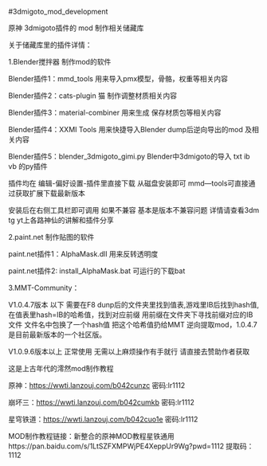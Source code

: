 #3dmigoto_mod_development

原神 3dmigoto插件的 mod 制作相关储藏库

关于储藏库里的插件详情：

1.Blender搅拌器 制作mod的软件

Blender插件1：mmd_tools   用来导入pmx模型，骨骼，权重等相关内容

Blender插件2：cats-plugin 猫  制作调整材质相关内容

Blender插件3：material-combiner   用来生成 保存材质包等相关内容

Blender插件4：XXMI Tools 用来快捷导入Blender dump后逆向导出的mod 及相关内容

Blender插件5：blender_3dmigoto_gimi.py Blender中3dmigoto的导入 txt ib vb 的py插件

插件均在 编辑-偏好设置-插件里直接下载 从磁盘安装即可  mmd—tools可直接通过获取扩展下载最新版本

安装后在右侧工具栏即可调用 如果不兼容 基本是版本不兼容问题 详情请查看3dm tg yt上各路神仙的讲解和插件分享



2.paint.net 制作贴图的软件

paint.net插件1：AlphaMask.dll   用来反转透明度

paint.net插件2: install_AlphaMask.bat 可运行的下载bat



3.MMT-Community：  

V1.0.4.7版本 以下 需要在F8 dunp后的文件夹里找到值表,游戏里IB后找到hash值,在值表里hash=IB的哈希值，找到对应前缀 用前缀在文件夹下寻找前缀对应的IB文件 文件名中包换了一个hash值 把这个哈希值扔给MMT 逆向提取mod，1.0.4.7是目前最新版本的一个社区版。

V1.0.9.6版本以上 正常使用 无需以上麻烦操作有手就行 请直接去赞助作者获取

这是上古年代的澪然mod制作教程

原神：https://wwti.lanzouj.com/b042cunzc 密码:lr1112

崩坏三：https://wwti.lanzouj.com/b042cumkb 密码:lr1112

星穹铁道：https://wwti.lanzouj.com/b042cuo1e 密码:lr1112

MOD制作教程链接：新整合的原神MOD教程星铁通用https://pan.baidu.com/s/1LtSZFXMPWjPE4XeppUr9Wg?pwd=1112 
提取码：1112
